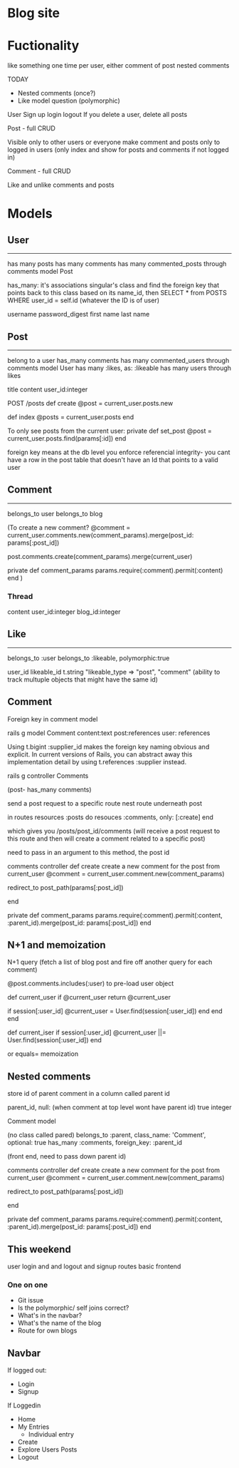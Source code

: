 # Blog site

# Fuctionality

like something one time per user, either comment of post
nested comments

TODAY
- Nested comments (once?)
- Like model question (polymorphic)

User
Sign up
login
logout
If you delete a user, delete all posts

Post - full CRUD

Visible only to other users or everyone
make comment and posts only to logged in users (only index and show for posts and comments if not logged in)

Comment - full CRUD

Like and unlike comments and posts

# Models

## User
---
has many posts
has many comments
has many commented_posts through comments model Post

has_many: it's associations singular's class and find the foreign key that points back to this class based on its name_id, then SELECT * from POSTS WHERE user_id = self.id (whatever the ID is of user)


username
password_digest
first name
last name

## Post
---
belong to a user
has_many comments
has many commented_users through comments model User
has many :likes, as: :likeable
has many users through likes

title
content
user_id:integer


POST /posts
def create
@post = current_user.posts.new

def index
@posts = current_user.posts
end

To only see posts from the current user:
private
def set_post
@post = current_user.posts.find(params[:id])
end

foreign key means at the db level you enforce referencial integrity- you cant have a row in the post table that doesn't have an Id that points to a valid user

## Comment
--- 
belongs_to user
belongs_to blog

(To create a new comment? 
@comment = current_user.comments.new(comment_params).merge(post_id: params[:post_id])

post.comments.create(comment_params).merge(current_user) 


private
def comment_params
params.require(:comment).permit(:content)
end
)

### Thread




content
user_id:integer
blog_id:integer


## Like
---------
belongs_to :user
belongs_to :likeable, polymorphic:true

user_id
likeable_id
t.string "likeable_type => "post", "comment"
(ability to track multuple objects that might have the same id)







## Comment

Foreign key in comment model

rails g model Comment content:text post:references user:
references

Using t.bigint :supplier_id makes the foreign key naming obvious and explicit. In current versions of Rails, you can abstract away this implementation detail by using t.references :supplier instead.

rails g controller Comments

(post- has_many comments)

send a post request to a specific route
nest route underneath post

in routes
resources :posts do 
resouces :comments, only: [:create]
end

which gives you /posts/post_id/comments (will receive a post request to this route and then will create a comment related to a specific post)

need to pass in an argument to this method, the post id

comments controller
def create
create a new comment
for the post from current_user
@comment = current_user.comment.new(comment_params)

redirect_to post_path(params[:post_id])

end

private
def comment_params
params.require(:comment).permit(:content, :parent_id).merge(post_id: params[:post_id])
end


## N+1 and memoization
N+1 query (fetch a list of blog post and fire off another query for each comment)

@post.comments.includes(:user)
to pre-load user object

def current_user
if @current_user
return @current_user

if session[:user_id]
@current_user = User.find(session[:user_id])
end
end
end



def current_iser
if session[:user_id]
@current_user ||= User.find(session[:user_id])
end

or equals= memoization

## Nested comments

store id of parent comment in a column called parent id

parent_id, null: (when comment at top level wont have parent id) true
integer

Comment model

(no class called pared)
belongs_to :parent, class_name: 'Comment', optional: true
has_many :comments, foreign_key: :parent_id

(front end, need to pass down parent id)


comments controller
def create
create a new comment
for the post from current_user
@comment = current_user.comment.new(comment_params)

redirect_to post_path(params[:post_id])

end

private
def comment_params
params.require(:comment).permit(:content, :parent_id).merge(post_id: params[:post_id])
end




## This weekend
user login and and logout
and signup
routes
basic frontend 



### One on one
- Git issue
- Is the polymorphic/ self joins correct?
- What's in the navbar?
- What's the name of the blog
- Route for own blogs


## Navbar
If logged out:
- Login
- Signup

If Loggedin
- Home
- My Entries
    - Individual entry
- Create
- Explore
    Users
        Posts
- Logout